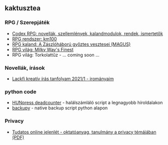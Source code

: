 ## kaktusztea

### RPG / Szerepjáték
- [Codex RPG: novellák, szellemlények, kalandmodulok, rendek, ismertetők](https://github.com/kaktusztea/codex/blob/master/README.md)
- [RPG rendszer: km100](https://github.com/kaktusztea/km100/blob/master/README.md)
- [RPG kaland: A Zászlóháború győztes vesztesei (MAGUS)](https://github.com/kaktusztea/rpg_zaszlohaboru/wiki)
- [RPG világ: Milky Way's Finest](https://github.com/Milky-Ways-Finest/missions/wiki)
- RPG világ: Torkolattűz - ... coming soon ...

### Novellák, írások
- [Lackfi kreatív írás tanfolyam 2021/1 - irományaim](https://gist.github.com/kaktusztea/6ea85ec611a7fc53ccaac6ca2eb5753c)

### python code
- [HUNpress deadcounter](https://github.com/kaktusztea/hunpress_deadcounter) - halálszámláló script a legnagyobb híroldalakon
- [backupy](https://github.com/kaktusztea/backupy) - native backup script python alapon

### Privacy
- [Tudatos online jelenlét - oktatóanyag, tanulmány a privacy témájában (PDF)](https://github.com/kaktusztea/tudatosonlinejelenlet/raw/master/FeketeBalint_Privacy_az_interneten.pdf)
